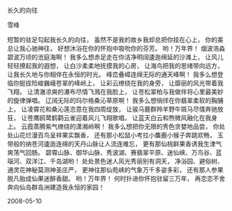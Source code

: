 长久的向往

雪峰


短暂的驻足勾起我长久的向往，
虽然不是我的故乡我却总把你挂在心上，
你的美总让我心驰神往，
好想沐浴在你的怀抱中吸吮你的芬芳。
哟！万年界！
烟波浩淼碧波万顷的沧庭海啊！
我多么想赤足走在你洁净明阔逶迤绵延的沙滩上，
让风儿轻轻撩起我的遐想，
让白沙柔柔地抚摸我的心房，
让海鸟把我的思绪带向远方，
让我长久地与你相伴在永恒的时光。
峰峦叠嶂连绵无际的通天峰啊！
我多么想登临你挺拔险峻巍峨苍翠的峰岭上，
让彩云缭绕在我的身旁，
让靡丽的风光带着我飞翔，
让清澈凉爽的瀑布尽情飞溅在我脸上，
让苍松翠柏与我做伴将心里最美妙的旋律弹唱。
辽阔无际的玛尔格桑沁草原啊！
我多么想徜徉在你翡翠柔软的胸脯上，
让凌霄花和桑沁莲恣意在我四周绽放，
让骏马鹿群羚羊野牛斑马尽情奔驰放狂，
让苍鹰鸥鹭鹤鹳云雀迎着风儿飞翔歌唱，
让蓝天白云和煦微风融化在我身上。
云霞蒸腾紫气缭绕的潇湘岭啊！
我多么想把你无限的秀色贪婪地品尝，
你处处山花烂漫百鸟呈祥果实飘香，
还有那小松鼠小考拉小麋鹿小猴子奔跳欢畅，
玉带般的纳苍河逶迤连绵的天丹山脉让人流连难忘，
更有那仙桃鲜果香诱我生津气爽荡气回肠。
碧霄山脉、御华山脉、秀波湖、赛翡翠平原、迷仙峡、万鸟谷、蓝瑙河、双洋江、千岛湖哟！
处处景色迷人风光秀丽别有洞天，
净浴园、避俗树、通灵花神秘莫测神圣庄严，
更神往那仙苑峡的气象万千多姿多彩，
还有那人参果脱凡胎成仙果迷醉香甜。
哟！万年界！
何时扑进你怀抱驻留三万年，
再恋恋不舍奔向仙岛群岛洲建造我永恒的家园！

2008-05-10



